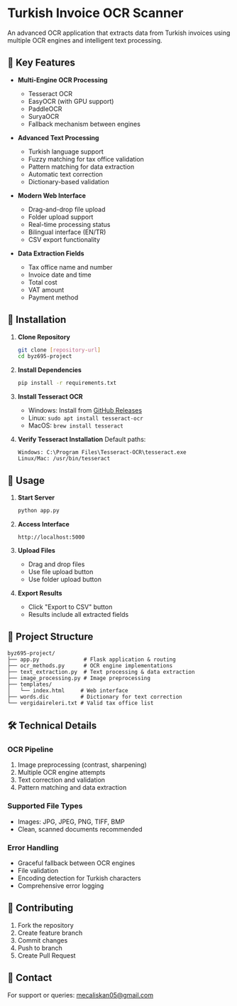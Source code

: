 # Turkish Invoice OCR Scanner

An advanced OCR application that extracts data from Turkish invoices using multiple OCR engines and intelligent text processing.

## 🎯 Key Features

- **Multi-Engine OCR Processing**
  - Tesseract OCR
  - EasyOCR (with GPU support)
  - PaddleOCR
  - SuryaOCR
  - Fallback mechanism between engines

- **Advanced Text Processing**
  - Turkish language support
  - Fuzzy matching for tax office validation
  - Pattern matching for data extraction
  - Automatic text correction
  - Dictionary-based validation

- **Modern Web Interface**
  - Drag-and-drop file upload
  - Folder upload support
  - Real-time processing status
  - Bilingual interface (EN/TR)
  - CSV export functionality

- **Data Extraction Fields**
  - Tax office name and number
  - Invoice date and time
  - Total cost
  - VAT amount
  - Payment method

## 🔧 Installation

1. **Clone Repository**
   ```bash
   git clone [repository-url]
   cd byz695-project
   ```

2. **Install Dependencies**
   ```bash
   pip install -r requirements.txt
   ```

3. **Install Tesseract OCR**
   - Windows: Install from [GitHub Releases](https://github.com/UB-Mannheim/tesseract/wiki)
   - Linux: `sudo apt install tesseract-ocr`
   - MacOS: `brew install tesseract`

4. **Verify Tesseract Installation**
   Default paths:
   ```
   Windows: C:\Program Files\Tesseract-OCR\tesseract.exe
   Linux/Mac: /usr/bin/tesseract
   ```

## 🚀 Usage

1. **Start Server**
   ```bash
   python app.py
   ```

2. **Access Interface**
   ```
   http://localhost:5000
   ```

3. **Upload Files**
   - Drag and drop files
   - Use file upload button
   - Use folder upload button

4. **Export Results**
   - Click "Export to CSV" button
   - Results include all extracted fields

## 📁 Project Structure

```
byz695-project/
├── app.py              # Flask application & routing
├── ocr_methods.py      # OCR engine implementations
├── text_extraction.py  # Text processing & data extraction
├── image_processing.py # Image preprocessing
├── templates/
│   └── index.html     # Web interface
├── words.dic          # Dictionary for text correction
└── vergidaireleri.txt # Valid tax office list
```

## 🛠️ Technical Details

### OCR Pipeline
1. Image preprocessing (contrast, sharpening)
2. Multiple OCR engine attempts
3. Text correction and validation
4. Pattern matching and data extraction

### Supported File Types
- Images: JPG, JPEG, PNG, TIFF, BMP
- Clean, scanned documents recommended

### Error Handling
- Graceful fallback between OCR engines
- File validation
- Encoding detection for Turkish characters
- Comprehensive error logging

## 🤝 Contributing

1. Fork the repository
2. Create feature branch
3. Commit changes
4. Push to branch
5. Create Pull Request

## 📧 Contact

For support or queries: mecaliskan05@gmail.com

